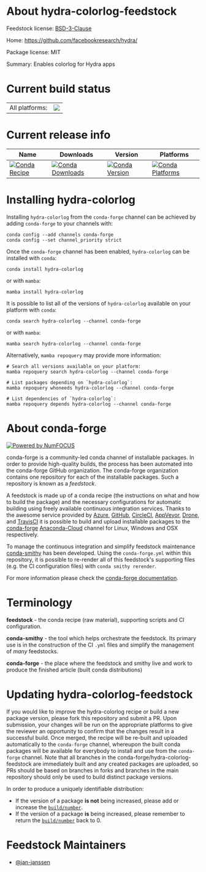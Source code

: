About hydra-colorlog-feedstock
==============================

Feedstock license: [BSD-3-Clause](https://github.com/conda-forge/hydra-colorlog-feedstock/blob/main/LICENSE.txt)

Home: https://github.com/facebookresearch/hydra/

Package license: MIT

Summary: Enables colorlog for Hydra apps

Current build status
====================


<table><tr><td>All platforms:</td>
    <td>
      <a href="https://dev.azure.com/conda-forge/feedstock-builds/_build/latest?definitionId=18798&branchName=main">
        <img src="https://dev.azure.com/conda-forge/feedstock-builds/_apis/build/status/hydra-colorlog-feedstock?branchName=main">
      </a>
    </td>
  </tr>
</table>

Current release info
====================

| Name | Downloads | Version | Platforms |
| --- | --- | --- | --- |
| [![Conda Recipe](https://img.shields.io/badge/recipe-hydra--colorlog-green.svg)](https://anaconda.org/conda-forge/hydra-colorlog) | [![Conda Downloads](https://img.shields.io/conda/dn/conda-forge/hydra-colorlog.svg)](https://anaconda.org/conda-forge/hydra-colorlog) | [![Conda Version](https://img.shields.io/conda/vn/conda-forge/hydra-colorlog.svg)](https://anaconda.org/conda-forge/hydra-colorlog) | [![Conda Platforms](https://img.shields.io/conda/pn/conda-forge/hydra-colorlog.svg)](https://anaconda.org/conda-forge/hydra-colorlog) |

Installing hydra-colorlog
=========================

Installing `hydra-colorlog` from the `conda-forge` channel can be achieved by adding `conda-forge` to your channels with:

```
conda config --add channels conda-forge
conda config --set channel_priority strict
```

Once the `conda-forge` channel has been enabled, `hydra-colorlog` can be installed with `conda`:

```
conda install hydra-colorlog
```

or with `mamba`:

```
mamba install hydra-colorlog
```

It is possible to list all of the versions of `hydra-colorlog` available on your platform with `conda`:

```
conda search hydra-colorlog --channel conda-forge
```

or with `mamba`:

```
mamba search hydra-colorlog --channel conda-forge
```

Alternatively, `mamba repoquery` may provide more information:

```
# Search all versions available on your platform:
mamba repoquery search hydra-colorlog --channel conda-forge

# List packages depending on `hydra-colorlog`:
mamba repoquery whoneeds hydra-colorlog --channel conda-forge

# List dependencies of `hydra-colorlog`:
mamba repoquery depends hydra-colorlog --channel conda-forge
```


About conda-forge
=================

[![Powered by
NumFOCUS](https://img.shields.io/badge/powered%20by-NumFOCUS-orange.svg?style=flat&colorA=E1523D&colorB=007D8A)](https://numfocus.org)

conda-forge is a community-led conda channel of installable packages.
In order to provide high-quality builds, the process has been automated into the
conda-forge GitHub organization. The conda-forge organization contains one repository
for each of the installable packages. Such a repository is known as a *feedstock*.

A feedstock is made up of a conda recipe (the instructions on what and how to build
the package) and the necessary configurations for automatic building using freely
available continuous integration services. Thanks to the awesome service provided by
[Azure](https://azure.microsoft.com/en-us/services/devops/), [GitHub](https://github.com/),
[CircleCI](https://circleci.com/), [AppVeyor](https://www.appveyor.com/),
[Drone](https://cloud.drone.io/welcome), and [TravisCI](https://travis-ci.com/)
it is possible to build and upload installable packages to the
[conda-forge](https://anaconda.org/conda-forge) [Anaconda-Cloud](https://anaconda.org/)
channel for Linux, Windows and OSX respectively.

To manage the continuous integration and simplify feedstock maintenance
[conda-smithy](https://github.com/conda-forge/conda-smithy) has been developed.
Using the ``conda-forge.yml`` within this repository, it is possible to re-render all of
this feedstock's supporting files (e.g. the CI configuration files) with ``conda smithy rerender``.

For more information please check the [conda-forge documentation](https://conda-forge.org/docs/).

Terminology
===========

**feedstock** - the conda recipe (raw material), supporting scripts and CI configuration.

**conda-smithy** - the tool which helps orchestrate the feedstock.
                   Its primary use is in the construction of the CI ``.yml`` files
                   and simplify the management of *many* feedstocks.

**conda-forge** - the place where the feedstock and smithy live and work to
                  produce the finished article (built conda distributions)


Updating hydra-colorlog-feedstock
=================================

If you would like to improve the hydra-colorlog recipe or build a new
package version, please fork this repository and submit a PR. Upon submission,
your changes will be run on the appropriate platforms to give the reviewer an
opportunity to confirm that the changes result in a successful build. Once
merged, the recipe will be re-built and uploaded automatically to the
`conda-forge` channel, whereupon the built conda packages will be available for
everybody to install and use from the `conda-forge` channel.
Note that all branches in the conda-forge/hydra-colorlog-feedstock are
immediately built and any created packages are uploaded, so PRs should be based
on branches in forks and branches in the main repository should only be used to
build distinct package versions.

In order to produce a uniquely identifiable distribution:
 * If the version of a package **is not** being increased, please add or increase
   the [``build/number``](https://docs.conda.io/projects/conda-build/en/latest/resources/define-metadata.html#build-number-and-string).
 * If the version of a package **is** being increased, please remember to return
   the [``build/number``](https://docs.conda.io/projects/conda-build/en/latest/resources/define-metadata.html#build-number-and-string)
   back to 0.

Feedstock Maintainers
=====================

* [@jan-janssen](https://github.com/jan-janssen/)

